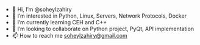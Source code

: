 - 👋 Hi, I’m @soheylzahiry
- 👀 I’m interested in Python, Linux, Servers, Network Protocols, Docker
- 🌱 I’m currently learning CEH and C++
- 💞️ I’m looking to collaborate on Python project, PyQt, API implementation
- 📫 How to reach me soheylzahiry@gmail.com

<!---
soheylzahiry/soheylzahiry is a ✨ special ✨ repository because its `README.md` (this file) appears on your GitHub profile.
You can click the Preview link to take a look at your changes.
--->
